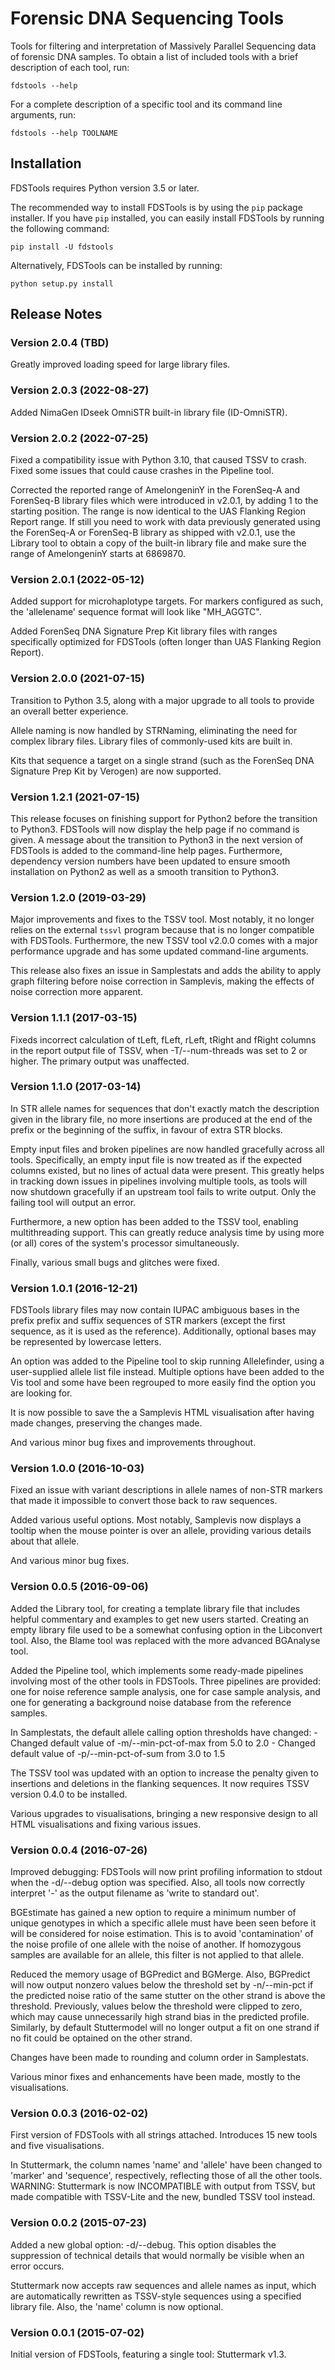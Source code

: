Forensic DNA Sequencing Tools
=============================
Tools for filtering and interpretation of Massively Parallel Sequencing data of
forensic DNA samples. To obtain a list of included tools with a brief
description of each tool, run:

    fdstools --help

For a complete description of a specific tool and its command line arguments,
run:

    fdstools --help TOOLNAME


Installation
------------
FDSTools requires Python version 3.5 or later.

The recommended way to install FDSTools is by using the `pip` package
installer. If you have `pip` installed, you can easily install FDSTools by
running the following command:

    pip install -U fdstools

Alternatively, FDSTools can be installed by running:

    python setup.py install


Release Notes
-------------
### Version 2.0.4 (TBD)
Greatly improved loading speed for large library files.


### Version 2.0.3 (2022-08-27)
Added NimaGen IDseek OmniSTR built-in library file (ID-OmniSTR).


### Version 2.0.2 (2022-07-25)
Fixed a compatibility issue with Python 3.10, that caused TSSV to crash.
Fixed some issues that could cause crashes in the Pipeline tool.

Corrected the reported range of AmelongeninY in the ForenSeq-A and  ForenSeq-B
library files which were introduced in v2.0.1, by adding 1 to the starting
position. The range is now identical to the UAS Flanking Region Report range.
If still you need to work with data previously generated using the ForenSeq-A
or ForenSeq-B library as shipped with v2.0.1, use the Library tool to obtain a
copy of the built-in library file and make sure the range of AmelongeninY
starts at 6869870.


### Version 2.0.1 (2022-05-12)
Added support for microhaplotype targets. For markers configured as such,
the 'allelename' sequence format will look like "MH_AGGTC".

Added ForenSeq DNA Signature Prep Kit library files with ranges specifically
optimized for FDSTools (often longer than UAS Flanking Region Report).


### Version 2.0.0 (2021-07-15)
Transition to Python 3.5, along with a major upgrade to all tools to
provide an overall better experience.

Allele naming is now handled by STRNaming, eliminating the need for
complex library files. Library files of commonly-used kits are built in.

Kits that sequence a target on a single strand (such as the ForenSeq DNA
Signature Prep Kit by Verogen) are now supported.


### Version 1.2.1 (2021-07-15)
This release focuses on finishing support for Python2 before the transition
to Python3. FDSTools will now display the help page if no command is given.
A message about the transition to Python3 in the next version of FDSTools
is added to the command-line help pages. Furthermore, dependency version
numbers have been updated to ensure smooth installation on Python2 as well
as a smooth transition to Python3.


### Version 1.2.0 (2019-03-29)
Major improvements and fixes to the TSSV tool. Most notably, it no longer
relies on the external `tssvl` program because that is no longer
compatible with FDSTools. Furthermore, the new TSSV tool v2.0.0 comes with
a major performance upgrade and has some updated command-line arguments.

This release also fixes an issue in Samplestats and adds the ability to
apply graph filtering before noise correction in Samplevis, making the
effects of noise correction more apparent.


### Version 1.1.1 (2017-03-15)
Fixeds incorrect calculation of tLeft, fLeft, rLeft, tRight and fRight
columns in the report output file of TSSV, when -T/--num-threads was set to
2 or higher. The primary output was unaffected.


### Version 1.1.0 (2017-03-14)
In STR allele names for sequences that don't exactly match the description
given in the library file, no more insertions are produced at the end of
the prefix or the beginning of the suffix, in favour of extra STR blocks.

Empty input files and broken pipelines are now handled gracefully across
all tools. Specifically, an empty input file is now treated as if the
expected columns existed, but no lines of actual data were present. This
greatly helps in tracking down issues in pipelines involving multiple
tools, as tools will now shutdown gracefully if an upstream tool fails to
write output. Only the failing tool will output an error.

Furthermore, a new option has been added to the TSSV tool, enabling
multithreading support. This can greatly reduce analysis time by using
more (or all) cores of the system's processor simultaneously.

Finally, various small bugs and glitches were fixed.


### Version 1.0.1 (2016-12-21)
FDSTools library files may now contain IUPAC ambiguous bases in the prefix
prefix and suffix sequences of STR markers (except the first sequence, as
it is used as the reference). Additionally, optional bases may be
represented by lowercase letters.

An option was added to the Pipeline tool to skip running Allelefinder,
using a user-supplied allele list file instead. Multiple options have been
added to the Vis tool and some have been regrouped to more easily find the
option you are looking for.

It is now possible to save the a Samplevis HTML visualisation after having
made changes, preserving the changes made.

And various minor bug fixes and improvements throughout.


### Version 1.0.0 (2016-10-03)
Fixed an issue with variant descriptions in allele names of non-STR markers
that made it impossible to convert those back to raw sequences.

Added various useful options. Most notably, Samplevis now displays a
tooltip when the mouse pointer is over an allele, providing various details
about that allele.

And various minor bug fixes.


### Version 0.0.5 (2016-09-06)
Added the Library tool, for creating a template library file that includes
helpful commentary and examples to get new users started. Creating an empty
library file used to be a somewhat confusing option in the Libconvert tool.
Also, the Blame tool was replaced with the more advanced BGAnalyse tool.

Added the Pipeline tool, which implements some ready-made pipelines
involving most of the other tools in FDSTools. Three pipelines are
provided: one for noise reference sample analysis, one for case sample
analysis, and one for generating a background noise database from the
reference samples.

In Samplestats, the default allele calling option thresholds have changed:
    - Changed default value of -m/--min-pct-of-max from 5.0 to 2.0
    - Changed default value of -p/--min-pct-of-sum from 3.0 to 1.5

The TSSV tool was updated with an option to increase the penalty given to
insertions and deletions in the flanking sequences. It now requires TSSV
version 0.4.0 to be installed.

Various upgrades to visualisations, bringing a new responsive design to all
HTML visualisations and fixing various issues.


### Version 0.0.4 (2016-07-26)
Improved debugging: FDSTools will now print profiling information to stdout
when the -d/--debug option was specified. Also, all tools now correctly
interpret '-' as the output filename as 'write to standard out'.

BGEstimate has gained a new option to require a minimum number of unique
genotypes in which a specific allele must have been seen before it will be
considered for noise estimation. This is to avoid 'contamination' of the
noise profile of one allele with the noise of another. If homozygous
samples are available for an allele, this filter is not applied to that
allele.

Reduced the memory usage of BGPredict and BGMerge. Also, BGPredict will now
output nonzero values below the threshold set by -n/--min-pct if the
predicted noise ratio of the same stutter on the other strand is above the
threshold. Previously, values below the threshold were clipped to zero,
which may cause unnecessarily high strand bias in the predicted profile.
Similarly, by default Stuttermodel will no longer output a fit on one
strand if no fit could be optained on the other strand.

Changes have been made to rounding and column order in Samplestats.

Various minor fixes and enhancements have been made, mostly to the
visualisations.


### Version 0.0.3 (2016-02-02)
First version of FDSTools with all strings attached. Introduces 15 new tools
and five visualisations.

In Stuttermark, the column names 'name' and 'allele' have been changed to
'marker' and 'sequence', respectively, reflecting those of all the other
tools. WARNING: Stuttermark is now INCOMPATIBLE with output from TSSV, but
made compatible with TSSV-Lite and the new, bundled TSSV tool instead.


### Version 0.0.2 (2015-07-23)
Added a new global option: -d/--debug. This option disables the suppression
of technical details that would normally be visible when an error occurs.

Stuttermark now accepts raw sequences and allele names as input, which are
automatically rewritten as TSSV-style sequences using a specified library
file. Also, the 'name' column is now optional.


### Version 0.0.1 (2015-07-02)
Initial version of FDSTools, featuring a single tool: Stuttermark v1.3.
